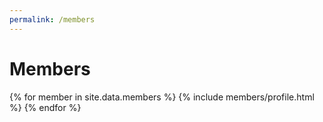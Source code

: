 ```yaml
---
permalink: /members
---
```


# Members

{% for member in site.data.members %}
{% include members/profile.html %}
{% endfor %}
